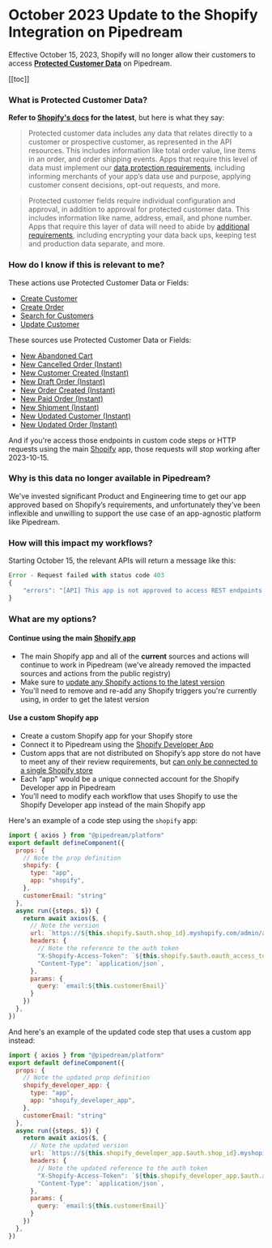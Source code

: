 # October 2023 Update to the Shopify Integration on Pipedream

Effective October 15, 2023, Shopify will no longer allow their customers to access **[Protected Customer Data](https://www.shopify.com/partners/blog/data-protection)** on Pipedream.

[[toc]]

### What is Protected Customer Data?
**Refer to [Shopify's docs](https://www.shopify.com/partners/blog/data-protection) for the latest**, but here is what they say:
> Protected customer data includes any data that relates directly to a customer or prospective customer, as represented in the API resources. This includes information like total order value, line items in an order, and order shipping events. Apps that require this level of data must implement our [data protection requirements](https://shopify.dev/apps/store/data-protection/protected-customer-data?shpxid=aa95abd6-7955-4C12-6DB9-B3C3859B16AE), including informing merchants of your app’s data use and purpose, applying customer consent decisions, opt-out requests, and more.

> Protected customer fields require individual configuration and approval, in addition to approval for protected customer data. This includes information like name, address, email, and phone number. Apps that require this layer of data will need to abide by [additional requirements](https://shopify.dev/apps/store/data-protection/protected-customer-data?shpxid=aa95abd6-7955-4C12-6DB9-B3C3859B16AE#requirements), including encrypting your data back ups, keeping test and production data separate, and more.

### How do I know if this is relevant to me?
These actions use Protected Customer Data or Fields:
- [Create Customer](https://pipedream.com/apps/shopify/actions/create-customer)
- [Create Order](https://pipedream.com/apps/shopify/actions/create-order)
- [Search for Customers](https://pipedream.com/apps/shopify/actions/search-customers)
- [Update Customer](https://pipedream.com/apps/shopify/actions/update-customer)

These sources use Protected Customer Data or Fields:
- [New Abandoned Cart](https://pipedream.com/apps/shopify/triggers/new-abandoned-cart)
- [New Cancelled Order (Instant)](https://pipedream.com/apps/shopify/triggers/new-cancelled-order)
- [New Customer Created (Instant)](https://pipedream.com/apps/shopify/triggers/new-customer-created)
- [New Draft Order (Instant)](https://pipedream.com/apps/shopify/triggers/new-draft-order)
- [New Order Created (Instant)](https://pipedream.com/apps/shopify/triggers/new-order-created)
- [New Paid Order (Instant)](https://pipedream.com/apps/shopify/triggers/new-paid-order)
- [New Shipment (Instant)](https://pipedream.com/apps/shopify/triggers/new-shipment)
- [New Updated Customer (Instant)](https://pipedream.com/apps/shopify/triggers/new-updated-customer)
- [New Updated Order (Instant)](https://pipedream.com/apps/shopify/triggers/new-updated-order)

And if you're access those endpoints in custom code steps or HTTP requests using the main [Shopify](https://pipedream.com/apps/shopify) app, those requests will stop working after 2023-10-15.

### Why is this data no longer available in Pipedream?
We've invested significant Product and Engineering time to get our app approved based on Shopify’s requirements, and unfortunately they’ve been inflexible and unwilling to support the use case of an app-agnostic platform like Pipedream.

### How will this impact my workflows?
Starting October 15, the relevant APIs will return a message like this:
``` javascript
Error - Request failed with status code 403
{
	"errors": "[API] This app is not approved to access REST endpoints with protected customer data. See https://partners.shopify.com/1150772/apps/3141151/customer_data for more details."
}
```

### What are my options?
#### Continue using the main [Shopify app](https://pipedream.com/apps/shopify)
- The main Shopify app and all of the **current** sources and actions will continue to work in Pipedream (we've already removed the impacted sources and actions from the public registry)
- Make sure to [update any Shopify actions to the latest version](https://pipedream.com/docs/workflows/steps/actions/#updating-actions-to-the-latest-version)
- You'll need to remove and re-add any Shopify triggers you're currently using, in order to get the latest version

#### Use a custom Shopify app
- Create a custom Shopify app for your Shopify store
- Connect it to Pipedream using the [Shopify Developer App](https://pipedream.com/apps/shopify-developer-app)
- Custom apps that are not distributed on Shopify’s app store do not have to meet any of their review requirements, but [can only be connected to a single Shopify store](https://shopify.dev/docs/apps/distribution)
- Each “app” would be a unique connected account for the Shopify Developer app in Pipedream
- You’ll need to modify each workflow that uses Shopify to use the Shopify Developer app instead of the main Shopify app 

Here's an example of a code step using the `shopify` app:

``` javascript
import { axios } from "@pipedream/platform"
export default defineComponent({
  props: {
    // Note the prop definition
    shopify: {
      type: "app",
      app: "shopify",
    },
    customerEmail: "string"
  },
  async run({steps, $}) {
    return await axios($, {
      // Note the version
      url: `https://${this.shopify.$auth.shop_id}.myshopify.com/admin/api/2022-07/customers/search.json`,
      headers: {
        // Note the reference to the auth token
        "X-Shopify-Access-Token": `${this.shopify.$auth.oauth_access_token}`,
        "Content-Type": `application/json`,
      },
      params: {
        query: `email:${this.customerEmail}`
      }
    })
  },
})
```

And here's an example of the updated code step that uses a custom app instead:

``` javascript
import { axios } from "@pipedream/platform"
export default defineComponent({
  props: {
    // Note the updated prop definition
    shopify_developer_app: {
      type: "app",
      app: "shopify_developer_app",
    },
    customerEmail: "string"
  },
  async run({steps, $}) {
    return await axios($, {
      // Note the updated version
      url: `https://${this.shopify_developer_app.$auth.shop_id}.myshopify.com/admin/api/2023-07/customers/search.json`,
      headers: {
        // Note the updated reference to the auth token
        "X-Shopify-Access-Token": `${this.shopify_developer_app.$auth.access_token}`,
        "Content-Type": `application/json`,
      },
      params: {
        query: `email:${this.customerEmail}`
      }
    })
  },
})
```